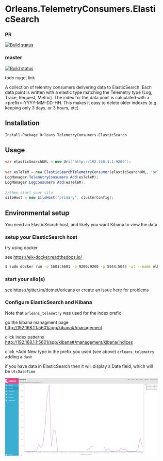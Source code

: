 # Orleans.TelemetryConsumers.ElasticSearch

### PR
[![Build status](https://ci.appveyor.com/api/projects/status/vtv4y6n8hmdbsrl5?svg=true)](https://ci.appveyor.com/project/OrleansContrib/orleans-telemetryconsumers-elasticsearch)

### master 
[![Build status](https://ci.appveyor.com/api/projects/status/vtv4y6n8hmdbsrl5/branch/master?svg=true)](https://ci.appveyor.com/project/OrleansContrib/orleans-telemetryconsumers-elasticsearch/branch/master)

todo nuget link

A collection of telemtry consumers delivering data to ElasticSearch.  Each data point is written with a elastic type matching the Telemetry type (Log, Trace, Request, Metric).  The index for the data point is calculated with a \<prefix\>-YYYY-MM-DD-HH.  This makes it easy to delete older indexes (e.g. keeping only 3 days, or 3 hours, etc)

## Installation

```ps
Install-Package Orleans.TelemetryConsumers.ElasticSearch
```

## Usage

```cs
var elasticSearchURL = new Uri("http://192.168.1.1:9200");

var esTeleM = new ElasticSearchTelemetryConsumer(elasticSearchURL, "orleans_telemetry");
LogManager.TelemetryConsumers.Add(esTeleM);
LogManager.LogConsumers.Add(esTeleM);

//then start your silo
siloHost = new SiloHost("primary", clusterConfig);
```

## Environmental setup

You need an ElasticSearch host, and likely you want Kibana to view the data

### setup your ElasticSearch host

try using docker

see https://elk-docker.readthedocs.io/

```bash
$ sudo docker run -p 5601:5601 -p 9200:9200 -p 5044:5044 -it --name elk sebp/elk
```

### start your silo(s)

see https://gitter.im/dotnet/orleans or create an issue here for problems

### Configure ElasticSearch and Kibana

Note that `orleans_telemetry` was used for the index prefix

go the kibana managment page
http://192.168.1.1:5601/app/kibana#/management

click index patterns
http://192.168.1.1:5601/app/kibana#/management/kibana/indices

click +Add New
type in the prefix you used (see above) `orleans_telemetry` adding a `dash`

if you have data in ElasticSearch then it will display a Date field, which will be `UtcDateTime`


![](ES_metrics.png?raw=true)



